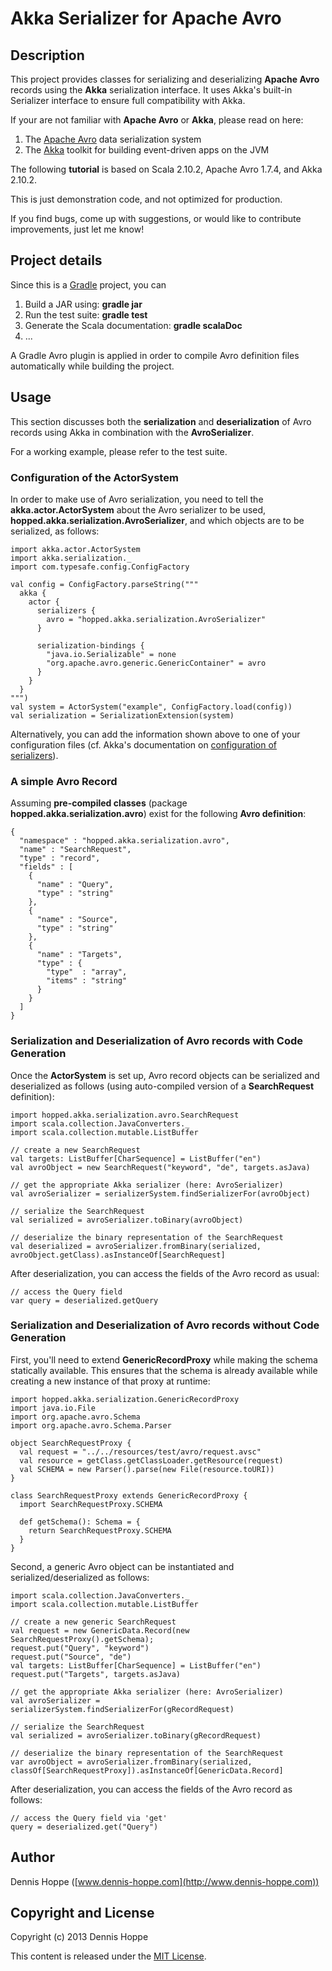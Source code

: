 # Akka Serializer for Apache Avro

## Description
This project provides classes for serializing and deserializing **Apache Avro**
records using the **Akka** serialization interface. It uses Akka's built-in
Serializer interface to ensure full compatibility with Akka.

If your are not familiar with **Apache Avro** or **Akka**, please read on here:

  1. The [Apache Avro](http://avro.apache.org) data serialization system
  2. The [Akka](http://www.akka.io) toolkit for building event-driven apps on the JVM

The following **tutorial** is based on Scala 2.10.2, Apache Avro 1.7.4, and
Akka 2.10.2.

This is just demonstration code, and not optimized for production.

If you find bugs, come up with suggestions, or would like to
contribute improvements, just let me know!


## Project details

Since this is a [Gradle](http://www.gradle.org) project, you can

  1. Build a JAR using: **gradle jar**
  2. Run the test suite: **gradle test**
  3. Generate the Scala documentation: **gradle scalaDoc**
  4. ...

A Gradle Avro plugin is applied in order to compile Avro definition files
automatically while building the project.


## Usage
This section discusses both the **serialization** and **deserialization** of
Avro records using Akka in combination with the **AvroSerializer**.

For a working example, please refer to the test suite.

### Configuration of the ActorSystem
In order to make use of Avro serialization, you need to tell the
**akka.actor.ActorSystem** about the Avro serializer to be used,
**hopped.akka.serialization.AvroSerializer**, and which objects are to be
serialized, as follows:

    import akka.actor.ActorSystem
    import akka.serialization._
    import com.typesafe.config.ConfigFactory

    val config = ConfigFactory.parseString("""
      akka {
        actor {
          serializers {
            avro = "hopped.akka.serialization.AvroSerializer"
          }

          serialization-bindings {
            "java.io.Serializable" = none
            "org.apache.avro.generic.GenericContainer" = avro
          }
        }
      }
    """)
    val system = ActorSystem("example", ConfigFactory.load(config))
    val serialization = SerializationExtension(system)

Alternatively, you can add the information shown above to one of your
configuration files (cf. Akka's documentation on [configuration of
serializers](http://doc.akka.io/docs/akka/snapshot/scala/serialization.html)).

### A simple Avro Record

Assuming **pre-compiled classes** (package **hopped.akka.serialization.avro**)
exist for the following **Avro definition**:

    {
      "namespace" : "hopped.akka.serialization.avro",
      "name" : "SearchRequest",
      "type" : "record",
      "fields" : [
        {
          "name" : "Query",
          "type" : "string"
        },
        {
          "name" : "Source",
          "type" : "string"
        },
        {
          "name" : "Targets",
          "type" : {
            "type"  : "array",
            "items" : "string"
          }
        }
      ]
    }

### Serialization and Deserialization of Avro records with Code Generation

Once the **ActorSystem** is set up, Avro record objects can be serialized and
deserialized as follows (using auto-compiled version of a **SearchRequest**
definition):

    import hopped.akka.serialization.avro.SearchRequest
    import scala.collection.JavaConverters._
    import scala.collection.mutable.ListBuffer

    // create a new SearchRequest
    val targets: ListBuffer[CharSequence] = ListBuffer("en")
    val avroObject = new SearchRequest("keyword", "de", targets.asJava)

    // get the appropriate Akka serializer (here: AvroSerializer)
    val avroSerializer = serializerSystem.findSerializerFor(avroObject)

    // serialize the SearchRequest
    val serialized = avroSerializer.toBinary(avroObject)

    // deserialize the binary representation of the SearchRequest
    val deserialized = avroSerializer.fromBinary(serialized, avroObject.getClass).asInstanceOf[SearchRequest]

After deserialization, you can access the fields of the Avro record as usual:

    // access the Query field
    var query = deserialized.getQuery

### Serialization and Deserialization of Avro records without Code Generation

First, you'll need to extend **GenericRecordProxy** while making the schema
statically available. This ensures that the schema is already available while
creating a new instance of that proxy at runtime:

    import hopped.akka.serialization.GenericRecordProxy
    import java.io.File
    import org.apache.avro.Schema
    import org.apache.avro.Schema.Parser

    object SearchRequestProxy {
      val request = "../../resources/test/avro/request.avsc"
      val resource = getClass.getClassLoader.getResource(request)
      val SCHEMA = new Parser().parse(new File(resource.toURI))
    }

    class SearchRequestProxy extends GenericRecordProxy {
      import SearchRequestProxy.SCHEMA

      def getSchema(): Schema = {
        return SearchRequestProxy.SCHEMA
      }
    }

Second, a generic Avro object can be instantiated and serialized/deserialized as follows:

    import scala.collection.JavaConverters._
    import scala.collection.mutable.ListBuffer

    // create a new generic SearchRequest
    val request = new GenericData.Record(new SearchRequestProxy().getSchema);
    request.put("Query", "keyword")
    request.put("Source", "de")
    val targets: ListBuffer[CharSequence] = ListBuffer("en")
    request.put("Targets", targets.asJava)

    // get the appropriate Akka serializer (here: AvroSerializer)
    val avroSerializer = serializerSystem.findSerializerFor(gRecordRequest)

    // serialize the SearchRequest
    val serialized = avroSerializer.toBinary(gRecordRequest)

    // deserialize the binary representation of the SearchRequest
    var avroObject = avroSerializer.fromBinary(serialized, classOf[SearchRequestProxy]).asInstanceOf[GenericData.Record]

After deserialization, you can access the fields of the Avro record as follows:

    // access the Query field via 'get'
    query = deserialized.get("Query")


## Author

Dennis Hoppe ([www.dennis-hoppe.com](http://www.dennis-hoppe.com))


## Copyright and License

Copyright (c) 2013 Dennis Hoppe

This content is released under the [MIT License](http://opensource.org/licenses/MIT).
